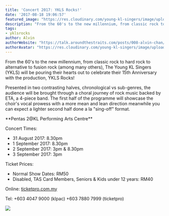 ```yaml
---
title: 'Concert 2017: YKLS Rocks!'
date: '2017-08-18 19:06:57'
featured_image: "https://res.cloudinary.com/young-kl-singers/image/upload/c_fill,h_900,w_1600/v1520596676/ykls_ROCKS__4_LR_FB_ad.png"
description: "From the 60's to the new millennium, from classic rock to hard rock to alternative to fusion rock (among many others), The Young KL Singers (YKLS) will be pouring their hearts out to celebrate their 15th Anniversary with the production, YKLS Rocks!"
tags:
- yklsrocks
author: Alvin
authorWebsite: "https://talk.aroundthestraits.com/posts/008-alvin-chan/"
authorAvatar: "https://res.cloudinary.com/young-kl-singers/image/upload/c_crop,g_face,h_300,w_300/v1521875269/8691cd2e-ed72-49f4-87e1-8dcad8bf043f.jpg"
---
```


From the 60's to the new millennium, from classic rock to hard rock to alternative to fusion rock (among many others), The Young KL Singers (YKLS) will be pouring their hearts out to celebrate their 15th Anniversary with the production, YKLS Rocks!

<!--more-->

Presented in two contrasting halves, chronological vs sub-genres, the audience will be brought through a choral journey of rock music backed by ETA, a 4-piece band. The first half of the programme will showcase the choir's vocal prowess with a more mean and lean direction meanwhile you can expect a lighter second half done a la "sing-off" format.


<div class="listings">
**Pentas 2@KL Performing Arts Centre**

Concert Times:

* 31 August 2017: 8.30pm
* 1 September 2017: 8.30pm
* 2 September 2017: 3pm & 8.30pm
* 3 September 2017: 3pm


Ticket Prices:

* Normal Show Dates: RM50
* Disabled, TAS Card Members, Seniors & Kids under 12 years: RM40

Online: [ticketpro.com.my](http://ticketpro.com.my)

Tel: +603 4047 9000 (klpac) +603 7880 7999 (ticketpro)

<div>

![](https://res.cloudinary.com/young-kl-singers/image/upload/v1520511297/ykls_ROCKS__4_LR_A3.jpg)
